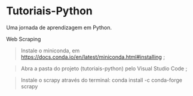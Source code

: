 # Tutoriais-Python
Uma jornada de aprendizagem em Python.

Web Scraping
> Instale o miniconda, em https://docs.conda.io/en/latest/miniconda.html#installing ;

> Abra a pasta do projeto (tutoriais-python) pelo Visual Studio Code ;

> Instale o scrapy através do terminal: conda install -c conda-forge scrapy
